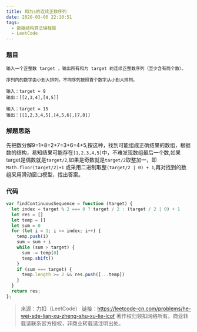 ```yaml
---
title: 和为s的连续正数序列
date: 2020-03-06 22:10:51
tags:
  - 数据结构算法编程题
  - LeetCode
---
```

### 题目
```
输入一个正整数 target ，输出所有和为 target 的连续正整数序列（至少含有两个数）。

序列内的数字由小到大排列，不同序列按照首个数字从小到大排列。
```
```
输入：target = 9
输出：[[2,3,4],[4,5]]
```
```
输入：target = 15
输出：[[1,2,3,4,5],[4,5,6],[7,8]]
```

### 解题思路
先把数分解9=1+8=2+7=3+6=4+5,按这种，找到可能组成正确结果的数组，根据数的结构，易知结果可能存在`[1,2,3,4,5]`中，不难发现数组最后一个数,如果target是偶数就是`target/2`,如果是奇数就是`target/2`取整加一，即`Math.floor(target/2)+1` 或采用二进制取整`(target/2 | 0) + 1`,再对找到的数组采用滑动窗口模型，找出答案。

### 代码
```js
var findContinuousSequence = function (target) {
  let index = target % 2 === 0 ? target / 2 : (target / 2 | 0) + 1
  let res = []
  let temp = []
  let sum = 0
  for (let i = 1; i <= index; i++) {
    temp.push(i)
    sum = sum + i
    while (sum > target) {
      sum -= temp[0]
      temp.shift()
    }
    if (sum === target) {
      temp.length >= 2 && res.push([...temp])
    }
  }
  return res;
};
```
> 来源：力扣（LeetCode）
>链接：https://leetcode-cn.com/problems/he-wei-sde-lian-xu-zheng-shu-xu-lie-lcof
>著作权归领扣网络所有。商业转载请联系官方授权，非商业转载请注明出处。